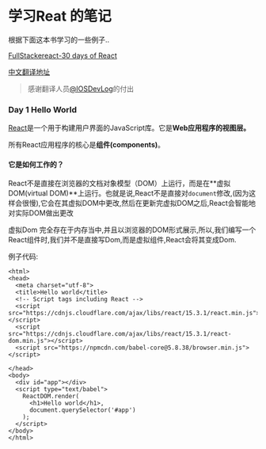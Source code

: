 # 学习Reat 的笔记

根据下面这本书学习的一些例子..

[FullStackereact-30 days of React](https://www.fullstackreact.com/30-days-of-react)

[中文翻译地址](http://www.zcfy.cc/@jiaxianhua/article)

> 感谢翻译人员[@IOSDevLog](http://www.zcfy.cc/@jiaxianhua/article)的付出



### Day 1 Hello World 

[React](https://facebook.github.io/react/)是一个用于构建用户界面的JavaScript库。它是**Web应用程序的视图层。**

所有React应用程序的核心是**组件(components)**。

#### 它是如何工作的？

React不是直接在浏览器的文档对象模型（DOM）上运行，而是在**虚拟DOM(virtual DOM)**上运行。也就是说,React不是直接对`document`修改,(因为这样会很慢),它会在其虚拟DOM中更改,然后在更新完虚拟DOM之后,React会智能地对实际DOM做出更改

虚拟Dom 完全存在于内存当中,并且以浏览器的DOM形式展示,所以,我们编写一个React组件时,我们并不是直接写Dom,而是虚拟组件,React会将其变成Dom.

例子代码:

```
<html>
<head>
  <meta charset="utf-8">
  <title>Hello world</title>
  <!-- Script tags including React -->
  <script src="https://cdnjs.cloudflare.com/ajax/libs/react/15.3.1/react.min.js"></script>
  <script src="https://cdnjs.cloudflare.com/ajax/libs/react/15.3.1/react-dom.min.js"></script>
  <script src="https://npmcdn.com/babel-core@5.8.38/browser.min.js"></script>

</head>
<body>
  <div id="app"></div>
  <script type="text/babel">
    ReactDOM.render(
      <h1>Hello world</h1>,
      document.querySelector('#app')
    );
  </script>
</body>
</html>
```